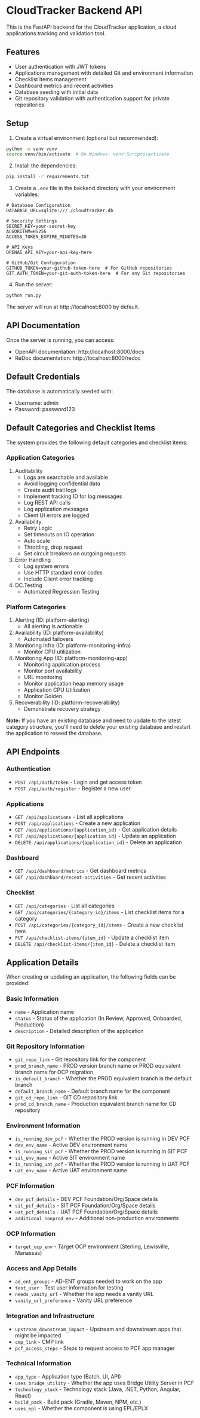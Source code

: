 # CloudTracker Backend API

This is the FastAPI backend for the CloudTracker application, a cloud applications tracking and validation tool.

## Features

- User authentication with JWT tokens
- Applications management with detailed Git and environment information
- Checklist items management
- Dashboard metrics and recent activities
- Database seeding with initial data
- Git repository validation with authentication support for private repositories

## Setup

1. Create a virtual environment (optional but recommended):

```bash
python -m venv venv
source venv/bin/activate  # On Windows: venv\Scripts\activate
```

2. Install the dependencies:

```bash
pip install -r requirements.txt
```

3. Create a `.env` file in the backend directory with your environment variables:

```
# Database Configuration
DATABASE_URL=sqlite:///./cloudtracker.db

# Security Settings
SECRET_KEY=your-secret-key
ALGORITHM=HS256
ACCESS_TOKEN_EXPIRE_MINUTES=30

# API Keys
OPENAI_API_KEY=your-api-key-here

# GitHub/Git Configuration
GITHUB_TOKEN=your-github-token-here  # For GitHub repositories
GIT_AUTH_TOKEN=your-git-auth-token-here  # For any Git repositories
```

4. Run the server:

```bash
python run.py
```

The server will run at http://localhost:8000 by default.

## API Documentation

Once the server is running, you can access:

- OpenAPI documentation: http://localhost:8000/docs
- ReDoc documentation: http://localhost:8000/redoc

## Default Credentials

The database is automatically seeded with:

- Username: admin
- Password: password123

## Default Categories and Checklist Items

The system provides the following default categories and checklist items:

### Application Categories
1. Auditability
   - Logs are searchable and available
   - Avoid logging confidential data
   - Create audit trail logs
   - Implement tracking ID for log messages
   - Log REST API calls
   - Log application messages
   - Client UI errors are logged
2. Availability
   - Retry Logic
   - Set timeouts on IO operation
   - Auto scale
   - Throttling, drop request
   - Set circuit breakers on outgoing requests
3. Error Handling
   - Log system errors
   - Use HTTP standard error codes
   - Include Client error tracking
4. DC.Testing
   - Automated Regression Testing

### Platform Categories
1. Alerting (ID: platform-alerting)
   - All alerting is actionable
2. Availability (ID: platform-availability)
   - Automated failovers
3. Monitoring Infra (ID: platform-monitoring-infra)
   - Monitor CPU utilization
4. Monitoring App (ID: platform-monitoring-app)
   - Monitoring application process
   - Monitor port availability
   - URL monitoring
   - Monitor application heap memory usage
   - Application CPU Utilization
   - Monitor Golden
5. Recoverability (ID: platform-recoverability)
   - Demonstrate recovery strategy

**Note:** If you have an existing database and need to update to the latest category structure, you'll need to delete your existing database and restart the application to reseed the database.

## API Endpoints

### Authentication

- `POST /api/auth/token` - Login and get access token
- `POST /api/auth/register` - Register a new user

### Applications

- `GET /api/applications` - List all applications
- `POST /api/applications` - Create a new application
- `GET /api/applications/{application_id}` - Get application details
- `PUT /api/applications/{application_id}` - Update an application
- `DELETE /api/applications/{application_id}` - Delete an application

### Dashboard

- `GET /api/dashboard/metrics` - Get dashboard metrics
- `GET /api/dashboard/recent-activities` - Get recent activities

### Checklist

- `GET /api/categories` - List all categories
- `GET /api/categories/{category_id}/items` - List checklist items for a category
- `POST /api/categories/{category_id}/items` - Create a new checklist item
- `PUT /api/checklist-items/{item_id}` - Update a checklist item
- `DELETE /api/checklist-items/{item_id}` - Delete a checklist item

## Application Details

When creating or updating an application, the following fields can be provided:

### Basic Information
- `name` - Application name
- `status` - Status of the application (In Review, Approved, Onboarded, Production)
- `description` - Detailed description of the application

### Git Repository Information
- `git_repo_link` - Git repository link for the component
- `prod_branch_name` - PROD version branch name or PROD equivalent branch name for OCP migration
- `is_default_branch` - Whether the PROD equivalent branch is the default branch
- `default_branch_name` - Default branch name for the component
- `git_cd_repo_link` - GIT CD repository link
- `prod_cd_branch_name` - Production equivalent branch name for CD repository

### Environment Information
- `is_running_dev_pcf` - Whether the PROD version is running in DEV PCF
- `dev_env_name` - Active DEV environment name
- `is_running_sit_pcf` - Whether the PROD version is running in SIT PCF
- `sit_env_name` - Active SIT environment name
- `is_running_uat_pcf` - Whether the PROD version is running in UAT PCF
- `uat_env_name` - Active UAT environment name

### PCF Information
- `dev_pcf_details` - DEV PCF Foundation/Org/Space details
- `sit_pcf_details` - SIT PCF Foundation/Org/Space details
- `uat_pcf_details` - UAT PCF Foundation/Org/Space details
- `additional_nonprod_env` - Additional non-production environments

### OCP Information
- `target_ocp_env` - Target OCP environment (Sterling, Lewisville, Manassas)

### Access and App Details
- `ad_ent_groups` - AD-ENT groups needed to work on the app
- `test_user` - Test user information for testing
- `needs_vanity_url` - Whether the app needs a vanity URL
- `vanity_url_preference` - Vanity URL preference

### Integration and Infrastructure
- `upstream_downstream_impact` - Upstream and downstream apps that might be impacted
- `cmp_link` - CMP link
- `pcf_access_steps` - Steps to request access to PCF app manager

### Technical Information
- `app_type` - Application type (Batch, UI, API)
- `uses_bridge_utility` - Whether the app uses Bridge Utility Server in PCF
- `technology_stack` - Technology stack (Java, .NET, Python, Angular, React)
- `build_pack` - Build pack (Gradle, Maven, NPM, etc.)
- `uses_epl` - Whether the component is using EPL/EPLX 